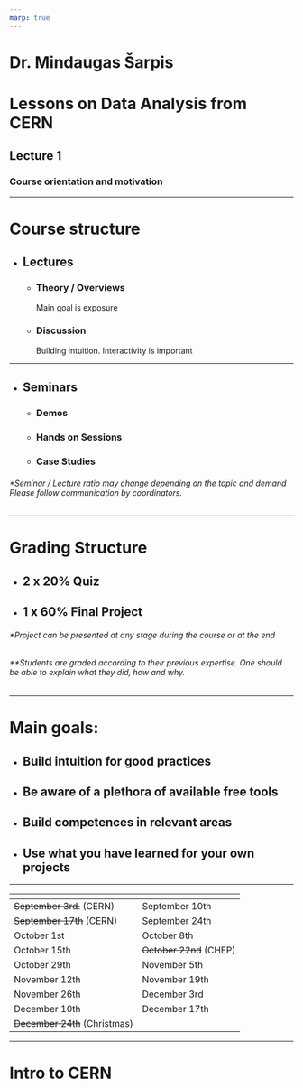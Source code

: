 ```yaml
---
marp: true
---
```


# Dr. Mindaugas Šarpis
# Lessons on Data Analysis from CERN


## Lecture 1

### Course orientation and motivation

---

# Course structure

- ## Lectures
  - ### Theory / Overviews
    Main goal is exposure
  - ### Discussion
    Building intuition. Interactivity is important

---

- ## Seminars
  - ### Demos
  - ### Hands on Sessions
  - ### Case Studies

###### \*Seminar / Lecture ratio may change depending on the topic and demand Please follow communication by coordinators.

---

# Grading Structure

- ## 2 x 20% Quiz
- ## 1 x 60% Final Project

###### \*Project can be presented at any stage during the course or at the end

###### \*\*Students are graded according to their previous expertise. One should be able to explain what they did, how and why.

---

# Main goals:

- ## Build intuition for good practices
- ## Be aware of a plethora of available free tools
- ## Build competences in relevant areas
- ## Use what you have learned for your own projects

---

| <!-- -->                      | <!-- -->                |
| ----------------------------- | ----------------------- |
| ~~September 3rd.~~ (CERN)      | September 10th          |
| ~~September 17th~~ (CERN)     | September 24th          |
| October 1st                   | October 8th             |
| October 15th                  | ~~October 22nd~~ (CHEP) |
| October 29th                  | November 5th            |
| November 12th                 | November 19th           |
| November 26th                 | December 3rd            |
| December 10th                 | December 17th           |
| ~~December 24th~~ (Christmas) |                         |


---

# Intro to CERN 